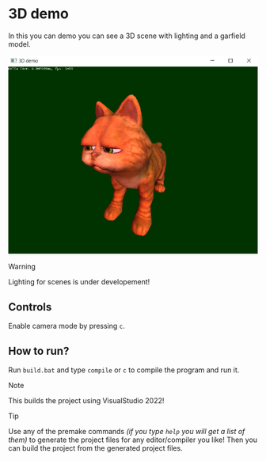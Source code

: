 # 3D demo
In this you can demo you can see a 3D scene with lighting and a garfield model.

<img src="https://github.com/FiveN1/nymphaea/blob/main/demos/3D_demo/res/garfield1.png" alt="Hello World example result" width="512"/>

> [!WARNING]
> Lighting for scenes is under developement!

## Controls
Enable camera mode by pressing `c`.

## How to run?
Run `build.bat` and type `compile` or `c` to compile the program and run it.
> [!NOTE]
> This builds the project using VisualStudio 2022!

> [!TIP]
> Use any of the premake commands *(if you type `help` you will get a list of them)* to generate the project files for any editor/compiler you like!
> Then you can build the project from the generated project files.
